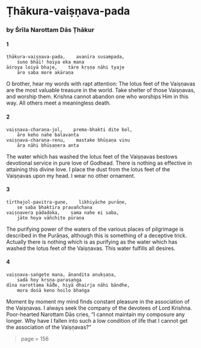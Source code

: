 # Ṭhākura-vaiṣṇava-pada

### by Śrīla Narottam Dās Ṭhākur

#### 1

    ṭhākura-vaiṣṇava-pada,    avanīra susampada,
        śuno bhāi! hoiya eka mana
    āśroya loiyā bhaje,    tāre kṛṣṇa nāhi tyaje
        āro saba more akāraṇa

O brother, hear my words with rapt attention: The lotus feet of the Vaiṣṇavas are the most valuable treasure in the world. Take shelter of those Vaiṣṇavas, and worship them. Krishna cannot abandon one who worships Him in this way. All others meet a meaningless death.

#### 2

    vaiṣṇava-charaṇa-jol,    prema-bhakti dite bol,
        āro keho nahe balavanta
    vaiṣṇava-charaṇa-renu,    mastake bhūṣaṇa vinu
        āra nāhi bhūṣaṇera anta

The water which has washed the lotus feet of the Vaiṣṇavas bestows devotional service in pure love of Godhead. There is nothing as effective in attaining this divine love. I place the dust from the lotus feet of the Vaiṣṇavas upon my head. I wear no other ornament.

#### 3

    tīrthajol-pavitra-guṇe,    likhiyāche purāṇe,
        se saba bhaktira pravañchana
    vaiṣṇavera pādadoka,    sama nahe ei saba,
        jāte hoya vāñchito pūraṇa

The purifying power of the waters of the various places of pilgrimage is described in the Purāṇas, although this is something of a deceptive trick. Actually there is nothing which is as purifying as the water which has washed the lotus feet of the Vaiṣṇavas. This water fulfills all desires.

#### 4

    vaiṣṇava-saṅgete mana, ānandita anukṣaṇa,
        sadā hoy kṛṣṇa-parasaṅga
    dīna narottama kā̐de, hiyā dhairja nāhi bāndhe,
        mora dośā keno hoilo bhaṅga

Moment by moment my mind finds constant pleasure in the association of the Vaiṣṇavas. I always seek the company of the devotees of Lord Krishna. Poor-hearted Narottam Dās cries, “I cannot maintain my composure any longer. Why have I fallen into such a low condition of life that I cannot get the association of the Vaiṣṇavas?”


> page = 156